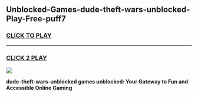 
## Unblocked-Games-dude-theft-wars-unblocked-Play-Free-puff7
<h3>
<a href="https://premium76.site?title=dude-theft-wars-unblocked&ref=23A">CLICK TO PLAY</a></h3>
<hr>

<h3>
<a href="https://premium76.site?title=dude-theft-wars-unblocked&ref=23A">CLICK 2 PLAY</a>
  
</h3>

<a href="https://premium76.site?title=dude-theft-wars-unblocked&ref=23A"><img src="https://clearcache.store/games.png"></a>


**dude-theft-wars-unblocked games unblocked: Your Gateway to Fun and Accessible Online Gaming**
